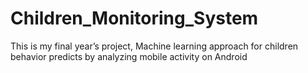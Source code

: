 # Children_Monitoring_System
This is my final year’s project, Machine learning approach for children behavior predicts by analyzing mobile activity on Android
